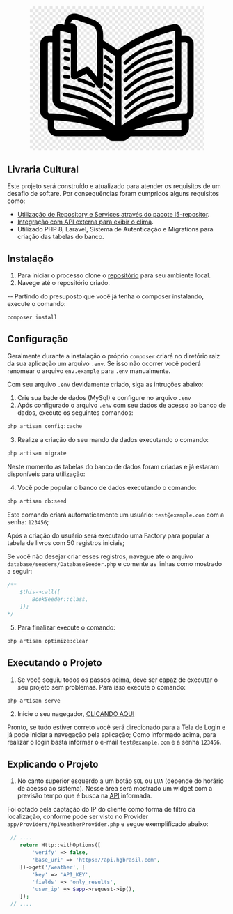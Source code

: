 <p align="center">
    <a href="https://laravel.com" target="_blank">
        <img src="https://raw.githubusercontent.com/edineivaldameri/livros/master/public/img/logo.png" width="400">
    </a>
</p>

## Livraria Cultural

Este projeto será construído e atualizado para atender os requisitos de um desafio de softare.
Por consequências foram cumpridos alguns requisitos como: 

- [Utilização de Repository e Services através do pacote l5-repositor](https://github.com/andersao/l5-repository).
- [Integração com API externa para exibir o clima](https://hgbrasil.com/status/weather).
- Utilizado PHP 8, Laravel, Sistema de Autenticação e Migrations para criação das tabelas do banco.

## Instalação

1) Para iniciar o processo clone o [repositório](https://github.com/edineivaldameri/livros.git) para seu ambiente local.
2) Navege até o repositório criado.

-- Partindo do presuposto que você já tenha o composer instalando, execute o comando:

``` bash
composer install
```

## Configuração

Geralmente durante a instalação o próprio `composer` criará no diretório raiz da sua aplicação um arquivo `.env`.
Se isso não ocorrer você poderá renomear o arquivo `env.example` para `.env` manualmente.

Com seu arquivo `.env` devidamente criado, siga as intruções abaixo:

1) Crie sua bade de dados (MySql) e configure no arquivo `.env`
2) Após configurado o arquivo `.env` com seu dados de acesso ao banco de dados, execute os seguintes comandos: 

``` bash
php artisan config:cache
```

3) Realize a criação do seu mando de dados executando o comando:
``` bash
php artisan migrate
```
Neste momento as tabelas do banco de dados foram criadas e já estaram disponíveis para utilização:

4) Você pode popular o banco de dados executando o comando:
``` bash
php artisan db:seed
```
Este comando criará automaticamente um usuário: `test@example.com` com a senha: `123456`;

Após a criação do usuário será executado uma Factory para popular a tabela de livros com 50 registros iniciais;

Se você não desejar criar esses registros, navegue ate o arquivo `database/seeders/DatabaseSeeder.php` e comente as linhas como mostrado a seguir:

```php
/**
    $this->call([
        BookSeeder::class,
    ]);
*/
```

5) Para finalizar execute o comando:
``` bash
php artisan optimize:clear
```

## Executando o Projeto

1) Se você seguiu todos os passos acima, deve ser capaz de executar o seu projeto sem problemas. Para isso execute o comando:
``` bash
php artisan serve
```

2) Inicie o seu nagegador, [CLICANDO AQUI](http://localhost:8000/)

Pronto, se tudo estiver correto você será direcionado para a Tela de Login e já pode iniciar a navegação pela aplicação;
Como informado acima, para realizar o login basta informar o e-mail `test@example.com` e a senha `123456`.



## Explicando o Projeto

1) No canto superior esquerdo a um botão `SOL` ou `LUA` (depende do horário de acesso ao sistema). Nesse área será mostrado um widget com a previsão tempo que é busca na [API](https://hgbrasil.com/status/weather) informada.

Foi optado pela captação do IP do cliente como forma de filtro da localização, conforme pode ser visto no Provider `app/Providers/ApiWeatherProvider.php` e segue exemplificado abaixo:

```php
 // ....
    return Http::withOptions([
        'verify' => false,
        'base_uri' => 'https://api.hgbrasil.com',
    ])->get('/weather', [
        'key' => 'API_KEY',
        'fields' => 'only_results',
        'user_ip' => $app->request->ip(),
    ]);
 // ....
```

